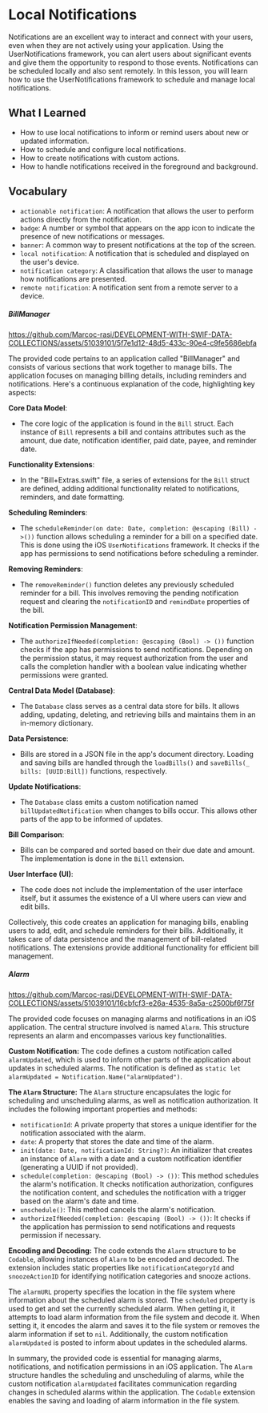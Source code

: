 # Local Notifications

Notifications are an excellent way to interact and connect with your users, even when they are not actively using your application. Using the UserNotifications framework, you can alert users about significant events and give them the opportunity to respond to those events. Notifications can be scheduled locally and also sent remotely. In this lesson, you will learn how to use the UserNotifications framework to schedule and manage local notifications.

## What I Learned
- How to use local notifications to inform or remind users about new or updated information.
- How to schedule and configure local notifications.
- How to create notifications with custom actions.
- How to handle notifications received in the foreground and background.

## Vocabulary
- `actionable notification`: A notification that allows the user to perform actions directly from the notification.
- `badge`: A number or symbol that appears on the app icon to indicate the presence of new notifications or messages.
- `banner`: A common way to present notifications at the top of the screen.
- `local notification`: A notification that is scheduled and displayed on the user's device.
- `notification category`: A classification that allows the user to manage how notifications are presented.
- `remote notification`: A notification sent from a remote server to a device.

##### BillManager

https://github.com/Marcoc-rasi/DEVELOPMENT-WITH-SWIF-DATA-COLLECTIONS/assets/51039101/5f7e1d12-48d5-433c-90e4-c9fe5686ebfa

The provided code pertains to an application called "BillManager" and consists of various sections that work together to manage bills. The application focuses on managing billing details, including reminders and notifications. Here's a continuous explanation of the code, highlighting key aspects:

**Core Data Model**:
- The core logic of the application is found in the `Bill` struct. Each instance of `Bill` represents a bill and contains attributes such as the amount, due date, notification identifier, paid date, payee, and reminder date.

**Functionality Extensions**:
- In the "Bill+Extras.swift" file, a series of extensions for the `Bill` struct are defined, adding additional functionality related to notifications, reminders, and date formatting.

**Scheduling Reminders**:
- The `scheduleReminder(on date: Date, completion: @escaping (Bill) ->())` function allows scheduling a reminder for a bill on a specified date. This is done using the iOS `UserNotifications` framework. It checks if the app has permissions to send notifications before scheduling a reminder.

**Removing Reminders**:
- The `removeReminder()` function deletes any previously scheduled reminder for a bill. This involves removing the pending notification request and clearing the `notificationID` and `remindDate` properties of the bill.

**Notification Permission Management**:
- The `authorizeIfNeeded(completion: @escaping (Bool) -> ())` function checks if the app has permissions to send notifications. Depending on the permission status, it may request authorization from the user and calls the completion handler with a boolean value indicating whether permissions were granted.

**Central Data Model (Database)**:
- The `Database` class serves as a central data store for bills. It allows adding, updating, deleting, and retrieving bills and maintains them in an in-memory dictionary.

**Data Persistence**:
- Bills are stored in a JSON file in the app's document directory. Loading and saving bills are handled through the `loadBills()` and `saveBills(_ bills: [UUID:Bill])` functions, respectively.

**Update Notifications**:
- The `Database` class emits a custom notification named `billUpdatedNotification` when changes to bills occur. This allows other parts of the app to be informed of updates.

**Bill Comparison**:
- Bills can be compared and sorted based on their due date and amount. The implementation is done in the `Bill` extension.

**User Interface (UI)**:
- The code does not include the implementation of the user interface itself, but it assumes the existence of a UI where users can view and edit bills.

Collectively, this code creates an application for managing bills, enabling users to add, edit, and schedule reminders for their bills. Additionally, it takes care of data persistence and the management of bill-related notifications. The extensions provide additional functionality for efficient bill management.

##### Alarm

https://github.com/Marcoc-rasi/DEVELOPMENT-WITH-SWIF-DATA-COLLECTIONS/assets/51039101/16cbfcf3-e26a-4535-8a5a-c2500bf6f75f

The provided code focuses on managing alarms and notifications in an iOS application. The central structure involved is named `Alarm`. This structure represents an alarm and encompasses various key functionalities.

**Custom Notification:**
The code defines a custom notification called `alarmUpdated`, which is used to inform other parts of the application about updates in scheduled alarms. The notification is defined as `static let alarmUpdated = Notification.Name("alarmUpdated")`.

**The `Alarm` Structure:**
The `Alarm` structure encapsulates the logic for scheduling and unscheduling alarms, as well as notification authorization. It includes the following important properties and methods:

- `notificationId`: A private property that stores a unique identifier for the notification associated with the alarm.
- `date`: A property that stores the date and time of the alarm.
- `init(date: Date, notificationId: String?)`: An initializer that creates an instance of `Alarm` with a date and a custom notification identifier (generating a UUID if not provided).
- `schedule(completion: @escaping (Bool) -> ())`: This method schedules the alarm's notification. It checks notification authorization, configures the notification content, and schedules the notification with a trigger based on the alarm's date and time.
- `unschedule()`: This method cancels the alarm's notification.
- `authorizeIfNeeded(completion: @escaping (Bool) -> ())`: It checks if the application has permission to send notifications and requests permission if necessary.

**Encoding and Decoding:**
The code extends the `Alarm` structure to be `Codable`, allowing instances of `Alarm` to be encoded and decoded. The extension includes static properties like `notificationCategoryId` and `snoozeActionID` for identifying notification categories and snooze actions.

The `alarmURL` property specifies the location in the file system where information about the scheduled alarm is stored. The `scheduled` property is used to get and set the currently scheduled alarm. When getting it, it attempts to load alarm information from the file system and decode it. When setting it, it encodes the alarm and saves it to the file system or removes the alarm information if set to `nil`. Additionally, the custom notification `alarmUpdated` is posted to inform about updates in the scheduled alarms.

In summary, the provided code is essential for managing alarms, notifications, and notification permissions in an iOS application. The `Alarm` structure handles the scheduling and unscheduling of alarms, while the custom notification `alarmUpdated` facilitates communication regarding changes in scheduled alarms within the application. The `Codable` extension enables the saving and loading of alarm information in the file system.
